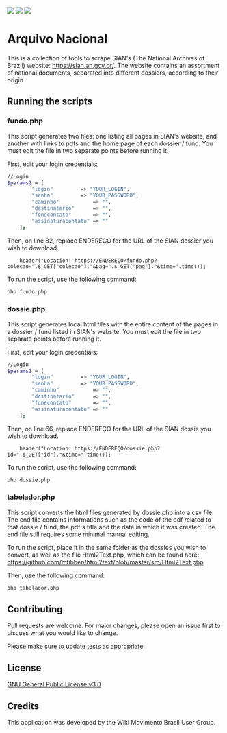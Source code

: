 
<img src="https://img.shields.io/github/issues/WikiMovimentoBrasil/arquivonacional?style=for-the-badge"/> <img src="https://img.shields.io/github/license/WikiMovimentoBrasil/arquivonacional?style=for-the-badge"/> <img src="https://img.shields.io/github/languages/top/WikiMovimentoBrasil/arquivonacional?style=for-the-badge"/>
# Arquivo Nacional

This is a collection of tools to scrape SIAN's (The National Archives of Brazil) website: https://sian.an.gov.br/. The website contains an assortment of national documents, separated into different dossiers, according to their origin. 


## Running the scripts
### fundo.php
This script generates two files: one listing all pages in SIAN's website, and another with links to pdfs and the home page of each dossier / fund. You must edit the file in two separate points before running it.

First, edit your login credentials:
```bash
//Login
$params2 = [
		"login" 		=> "YOUR_LOGIN",
		"senha" 		=> "YOUR_PASSWORD",
		"caminho" 			=> "",
		"destinatario" 		=> "",
		"fonecontato" 		=> "",
		"assinaturacontato" => ""
	];
```

Then, on line 82, replace ENDEREÇO for the URL of the SIAN dossier you wish to download. 
```
	header("Location: https://ENDEREÇO/fundo.php?colecao=".$_GET["colecao"]."&pag=".$_GET["pag"]."&time=".time());
```

To run the script, use the following command:

```bash
php fundo.php
```


### dossie.php
This script generates local html files with the entire content of the pages in a dossier / fund listed in SIAN's website. You must edit the file in two separate points before running it.

First, edit your login credentials:
```bash
//Login
$params2 = [
		"login" 		=> "YOUR_LOGIN",
		"senha" 		=> "YOUR_PASSWORD",
		"caminho" 			=> "",
		"destinatario" 		=> "",
		"fonecontato" 		=> "",
		"assinaturacontato" => ""
	];
```

Then, on line 66, replace ENDEREÇO for the URL of the SIAN dossie you wish to download. 
```
	header("Location: https://ENDEREÇO/dossie.php?id=".$_GET["id"]."&time=".time());
```

To run the script, use the following command:

```bash
php dossie.php
```



### tabelador.php
This script converts the html files generated by dossie.php into a csv file. The end file contains informations such as the code of the pdf related to that dossie / fund, the pdf's title and the date in which it was created. The end file still requires some minimal manual editing. 

To run the script, place it in the same folder as the dossies you wish to convert, as well as the file Html2Text.php, which can be found here: https://github.com/mtibben/html2text/blob/master/src/Html2Text.php

Then, use the following command:

```bash
php tabelador.php
```


## Contributing
Pull requests are welcome. For major changes, please open an issue first to discuss what you would like to change.

Please make sure to update tests as appropriate.

## License
[GNU General Public License v3.0](https://github.com/WikiMovimentoBrasil/wikimotivos/blob/master/LICENSE)

## Credits
This application was developed by the Wiki Movimento Brasil User Group.